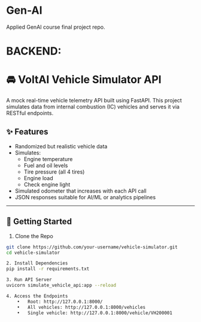 # Gen-AI
Applied GenAI course final project repo.

# BACKEND:
# 🚘 VoltAI Vehicle Simulator API

A mock real-time vehicle telemetry API built using FastAPI. This project simulates data from internal combustion (IC) vehicles and serves it via RESTful endpoints.

## ✨ Features

- Randomized but realistic vehicle data
- Simulates:
  - Engine temperature
  - Fuel and oil levels
  - Tire pressure (all 4 tires)
  - Engine load
  - Check engine light
- Simulated odometer that increases with each API call
- JSON responses suitable for AI/ML or analytics pipelines

---

## 🚀 Getting Started

1. Clone the Repo
```bash
git clone https://github.com/your-username/vehicle-simulator.git
cd vehicle-simulator

2. Install Dependencies
pip install -r requirements.txt

3. Run API Server
uvicorn simulate_vehicle_api:app --reload

4. Access the Endpoints
	•	Root: http://127.0.0.1:8000/
	•	All vehicles: http://127.0.0.1:8000/vehicles
	•	Single vehicle: http://127.0.0.1:8000/vehicle/VH200001